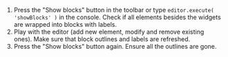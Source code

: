 1. Press the "Show blocks" button in the toolbar or type `editor.execute( 'showBlocks' )` in the console. Check if all elements besides the widgets are wrapped into blocks with labels.
2. Play with the editor (add new element, modify and remove existing ones). Make sure that block outlines and labels are refreshed.
3. Press the "Show blocks" button again. Ensure all the outlines are gone.
